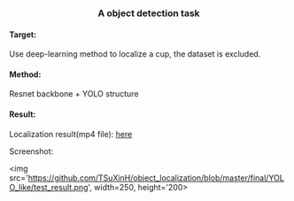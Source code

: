 <center>
    <h3>
        A object detection task
    </h3>
</center>

#### Target: 

Use deep-learning method to localize a cup, the dataset is excluded.



#### Method:

Resnet backbone + YOLO structure



#### Result:

Localization result(mp4 file): [here](https://github.com/TSuXinH/object_localization/blob/master/final/YOLO_like/test.mp4)

Screenshot: 

<img src='https://github.com/TSuXinH/object_localization/blob/master/final/YOLO_like/test_result.png', width=250, height='200>
